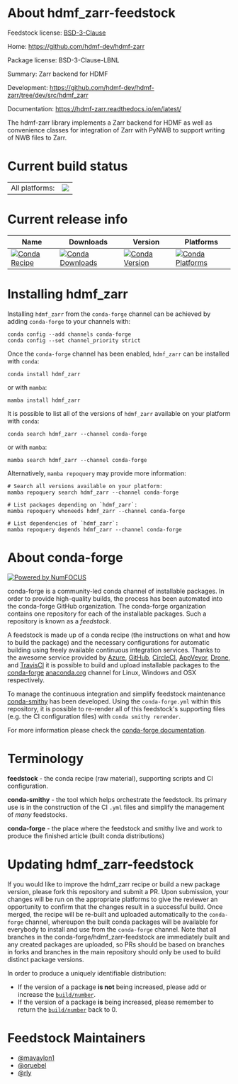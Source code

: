 About hdmf_zarr-feedstock
=========================

Feedstock license: [BSD-3-Clause](https://github.com/conda-forge/hdmf_zarr-feedstock/blob/main/LICENSE.txt)

Home: https://github.com/hdmf-dev/hdmf-zarr

Package license: BSD-3-Clause-LBNL

Summary: Zarr backend for HDMF

Development: https://github.com/hdmf-dev/hdmf-zarr/tree/dev/src/hdmf_zarr

Documentation: https://hdmf-zarr.readthedocs.io/en/latest/

The hdmf-zarr library implements a Zarr backend for HDMF as well
as convenience classes for integration of Zarr with PyNWB to
support writing of NWB files to Zarr.


Current build status
====================


<table><tr><td>All platforms:</td>
    <td>
      <a href="https://dev.azure.com/conda-forge/feedstock-builds/_build/latest?definitionId=17506&branchName=main">
        <img src="https://dev.azure.com/conda-forge/feedstock-builds/_apis/build/status/hdmf_zarr-feedstock?branchName=main">
      </a>
    </td>
  </tr>
</table>

Current release info
====================

| Name | Downloads | Version | Platforms |
| --- | --- | --- | --- |
| [![Conda Recipe](https://img.shields.io/badge/recipe-hdmf__zarr-green.svg)](https://anaconda.org/conda-forge/hdmf_zarr) | [![Conda Downloads](https://img.shields.io/conda/dn/conda-forge/hdmf_zarr.svg)](https://anaconda.org/conda-forge/hdmf_zarr) | [![Conda Version](https://img.shields.io/conda/vn/conda-forge/hdmf_zarr.svg)](https://anaconda.org/conda-forge/hdmf_zarr) | [![Conda Platforms](https://img.shields.io/conda/pn/conda-forge/hdmf_zarr.svg)](https://anaconda.org/conda-forge/hdmf_zarr) |

Installing hdmf_zarr
====================

Installing `hdmf_zarr` from the `conda-forge` channel can be achieved by adding `conda-forge` to your channels with:

```
conda config --add channels conda-forge
conda config --set channel_priority strict
```

Once the `conda-forge` channel has been enabled, `hdmf_zarr` can be installed with `conda`:

```
conda install hdmf_zarr
```

or with `mamba`:

```
mamba install hdmf_zarr
```

It is possible to list all of the versions of `hdmf_zarr` available on your platform with `conda`:

```
conda search hdmf_zarr --channel conda-forge
```

or with `mamba`:

```
mamba search hdmf_zarr --channel conda-forge
```

Alternatively, `mamba repoquery` may provide more information:

```
# Search all versions available on your platform:
mamba repoquery search hdmf_zarr --channel conda-forge

# List packages depending on `hdmf_zarr`:
mamba repoquery whoneeds hdmf_zarr --channel conda-forge

# List dependencies of `hdmf_zarr`:
mamba repoquery depends hdmf_zarr --channel conda-forge
```


About conda-forge
=================

[![Powered by
NumFOCUS](https://img.shields.io/badge/powered%20by-NumFOCUS-orange.svg?style=flat&colorA=E1523D&colorB=007D8A)](https://numfocus.org)

conda-forge is a community-led conda channel of installable packages.
In order to provide high-quality builds, the process has been automated into the
conda-forge GitHub organization. The conda-forge organization contains one repository
for each of the installable packages. Such a repository is known as a *feedstock*.

A feedstock is made up of a conda recipe (the instructions on what and how to build
the package) and the necessary configurations for automatic building using freely
available continuous integration services. Thanks to the awesome service provided by
[Azure](https://azure.microsoft.com/en-us/services/devops/), [GitHub](https://github.com/),
[CircleCI](https://circleci.com/), [AppVeyor](https://www.appveyor.com/),
[Drone](https://cloud.drone.io/welcome), and [TravisCI](https://travis-ci.com/)
it is possible to build and upload installable packages to the
[conda-forge](https://anaconda.org/conda-forge) [anaconda.org](https://anaconda.org/)
channel for Linux, Windows and OSX respectively.

To manage the continuous integration and simplify feedstock maintenance
[conda-smithy](https://github.com/conda-forge/conda-smithy) has been developed.
Using the ``conda-forge.yml`` within this repository, it is possible to re-render all of
this feedstock's supporting files (e.g. the CI configuration files) with ``conda smithy rerender``.

For more information please check the [conda-forge documentation](https://conda-forge.org/docs/).

Terminology
===========

**feedstock** - the conda recipe (raw material), supporting scripts and CI configuration.

**conda-smithy** - the tool which helps orchestrate the feedstock.
                   Its primary use is in the construction of the CI ``.yml`` files
                   and simplify the management of *many* feedstocks.

**conda-forge** - the place where the feedstock and smithy live and work to
                  produce the finished article (built conda distributions)


Updating hdmf_zarr-feedstock
============================

If you would like to improve the hdmf_zarr recipe or build a new
package version, please fork this repository and submit a PR. Upon submission,
your changes will be run on the appropriate platforms to give the reviewer an
opportunity to confirm that the changes result in a successful build. Once
merged, the recipe will be re-built and uploaded automatically to the
`conda-forge` channel, whereupon the built conda packages will be available for
everybody to install and use from the `conda-forge` channel.
Note that all branches in the conda-forge/hdmf_zarr-feedstock are
immediately built and any created packages are uploaded, so PRs should be based
on branches in forks and branches in the main repository should only be used to
build distinct package versions.

In order to produce a uniquely identifiable distribution:
 * If the version of a package **is not** being increased, please add or increase
   the [``build/number``](https://docs.conda.io/projects/conda-build/en/latest/resources/define-metadata.html#build-number-and-string).
 * If the version of a package **is** being increased, please remember to return
   the [``build/number``](https://docs.conda.io/projects/conda-build/en/latest/resources/define-metadata.html#build-number-and-string)
   back to 0.

Feedstock Maintainers
=====================

* [@mavaylon1](https://github.com/mavaylon1/)
* [@oruebel](https://github.com/oruebel/)
* [@rly](https://github.com/rly/)

